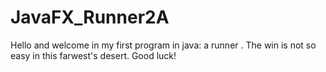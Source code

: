 # JavaFX_Runner2A
Hello and welcome in my first program in java: a runner .
The win is not so easy in this farwest's desert. Good luck!
